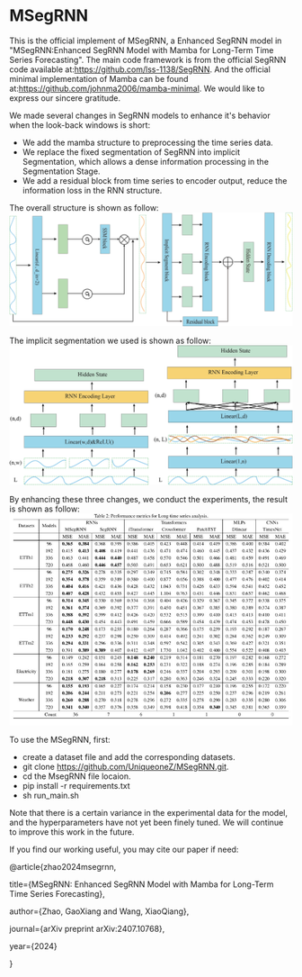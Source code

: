 # MSegRNN

This is the official implement of MSegRNN, a Enhanced SegRNN model in "MSegRNN:Enhanced SegRNN Model with Mamba for Long-Term Time Series Forecasting". The main code framework is from the official SegRNN code available at:https://github.com/lss-1138/SegRNN. And the official minimal implementation of Mamba can be found at:https://github.com/johnma2006/mamba-minimal. We would like to express our sincere gratitude.

We made several changes in SegRNN models to enhance it's behavior when the look-back windows is short:

- We add the mamba structure to preprocessing the time series data.
- We replace the fixed segmentation of SegRNN into implicit Segmentation, which allows a dense information processing in the Segmentation Stage.
- We add a residual block from time series to encoder output, reduce the information loss in the RNN structure.

The overall structure is shown as follow:
![](image/overall_structure.png)

The implicit segmentation we used is shown as follow:
![](image/Implicit_Segmentation.png)

By enhancing these three changes, we conduct the experiments, the result is shown as follow:
![](image/result.jpg)

To use the MSegRNN, first:
- create a dataset file and add the corresponding datasets.
- git clone https://github.com/UniqueoneZ/MSegRNN.git.
- cd the MsegRNN file locaion.
- pip install -r requirements.txt
- sh run_main.sh

Note that there is a certain variance in the experimental data for the model, and the hyperparameters have not yet been finely tuned. We will continue to improve this work in the future.

If you find our working useful, you may cite our paper if need:

@article{zhao2024msegrnn,

  title={MSegRNN: Enhanced SegRNN Model with Mamba for Long-Term Time Series Forecasting},

  author={Zhao, GaoXiang and Wang, XiaoQiang},
  
  journal={arXiv preprint arXiv:2407.10768},
  
  year={2024}

}
